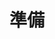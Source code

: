 ---
title: "準備"
excerpt: "このチュートリアルを実施するために必要な準備です。"
permalink: /prerequisites/
layout: collection
collection: prerequisites
entries_layout: grid
show_excerpts: true
classes: wide
---